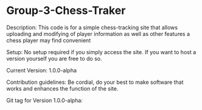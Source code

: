 # Group-3-Chess-Traker

Description: This code is for a simple chess-tracking site that allows uploading and modifying of player information as well as other features a chess player may find convenient

Setup: No setup required if you simply access the site.  If you want to host a version yourself you are free to do so.

Current Version: 1.0.0-alpha

Contribution guidelines: Be cordial, do your best to make software that works and enhances the function of the site.  

Git tag for Version 1.0.0-alpha: 
